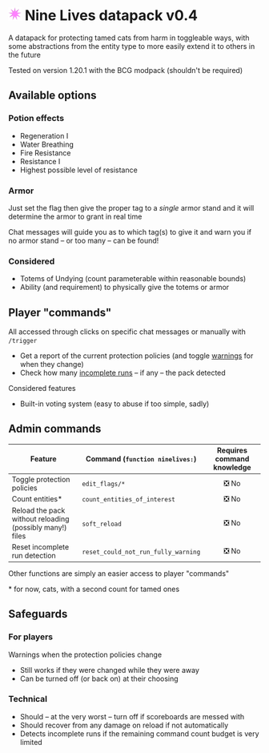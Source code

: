 # ![](images/pack_026p.png) Nine Lives datapack v0.4

A datapack for protecting tamed cats from harm in toggleable ways,
with some abstractions from the entity type
to more easily extend it to others in the future

Tested on version 1.20.1 with the BCG modpack (shouldn't be required)

## Available options

### Potion effects

- Regeneration I
- Water Breathing
- Fire Resistance
- Resistance I
- Highest possible level of resistance

### Armor

Just set the flag then give the proper tag to a *single* armor stand
and it will determine the armor to grant in real time

Chat messages will guide you as to which tag(s) to give it
and warn you if no armor stand – or too many – can be found!

### Considered

- Totems of Undying (count parameterable within reasonable bounds)
- Ability (and requirement) to physically give the totems or armor

## Player "commands"

All accessed through clicks on specific chat messages
or manually with `/trigger`
- Get a report of the current protection policies 
(and toggle [warnings](#for-players) for when they change)
- Check how many [incomplete runs](#technical) – if any – the pack detected

Considered features
- Built-in voting system (easy to abuse if too simple, sadly)

## Admin commands

Feature | Command (`function ninelives:`) | Requires command knowledge
-|-|:-:
Toggle protection policies | `edit_flags/*` | ❎ No
Count entities\* | `count_entities_of_interest` | ❎ No
Reload the pack without reloading (possibly many!) files | `soft_reload` | ❎ No
Reset incomplete run detection | `reset_could_not_run_fully_warning` | ❎ No

Other functions are simply an easier access to player "commands"

\* for now, cats, with a second count for tamed ones

## Safeguards

### For players

Warnings when the protection policies change
- Still works if they were changed while they were away
- Can be turned off (or back on) at their choosing

### Technical

- Should – at the very worst – turn off if scoreboards are messed with
- Should recover from any damage on reload if not automatically
- Detects incomplete runs if the remaining command count budget is very limited

